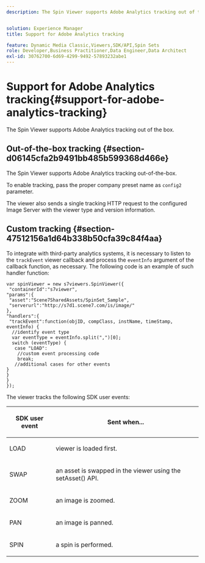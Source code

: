 ```yaml
---
description: The Spin Viewer supports Adobe Analytics tracking out of the box.


solution: Experience Manager
title: Support for Adobe Analytics tracking

feature: Dynamic Media Classic,Viewers,SDK/API,Spin Sets
role: Developer,Business Practitioner,Data Engineer,Data Architect
exl-id: 30762700-6d69-4299-9492-57893232abe1
---
```

# Support for Adobe Analytics tracking{#support-for-adobe-analytics-tracking}

The Spin Viewer supports Adobe Analytics tracking out of the box.

## Out-of-the-box tracking {#section-d06145cfa2b9491bb485b599368d466e}

The Spin Viewer supports Adobe Analytics tracking out-of-the-box.

To enable tracking, pass the proper company preset name as `config2` parameter.

The viewer also sends a single tracking HTTP request to the configured Image Server with the viewer type and version information.

## Custom tracking {#section-47512156a1d64b338b50cfa39c84f4aa}

To integrate with third-party analytics systems, it is necessary to listen to the `trackEvent` viewer callback and process the `eventInfo` argument of the callback function, as necessary. The following code is an example of such handler function:

```
var spinViewer = new s7viewers.SpinViewer({ 
 "containerId":"s7viewer", 
"params":{ 
 "asset":"Scene7SharedAssets/SpinSet_Sample", 
 "serverurl":"http://s7d1.scene7.com/is/image/" 
}, 
"handlers":{ 
 "trackEvent":function(objID, compClass, instName, timeStamp, eventInfo) { 
  //identify event type 
  var eventType = eventInfo.split(",")[0]; 
  switch (eventType) { 
   case "LOAD": 
    //custom event processing code 
    break; 
   //additional cases for other events 
} 
} 
} 
});
```

The viewer tracks the following SDK user events:

<table id="table_5D090E6614974D968E1A93B5727D859C"> 
 <thead> 
  <tr> 
   <th colname="col1" class="entry"> <p>SDK user event </p> </th> 
   <th colname="col2" class="entry"> <p>Sent when... </p> </th> 
  </tr> 
 </thead>
 <tbody> 
  <tr> 
   <td colname="col1"> <p> <span class="codeph"> LOAD </span> </p> </td> 
   <td colname="col2"> <p>viewer is loaded first. </p> </td> 
  </tr> 
  <tr> 
   <td colname="col1"> <p> <span class="codeph"> SWAP </span> </p> </td> 
   <td colname="col2"> <p>an asset is swapped in the viewer using the <span class="codeph"> setAsset() </span> API. </p> </td> 
  </tr> 
  <tr> 
   <td colname="col1"> <p> <span class="codeph"> ZOOM </span> </p> </td> 
   <td colname="col2"> <p> an image is zoomed. </p> </td> 
  </tr> 
  <tr> 
   <td colname="col1"> <p> <span class="codeph"> PAN </span> </p> </td> 
   <td colname="col2"> <p>an image is panned. </p> </td> 
  </tr> 
  <tr> 
   <td colname="col1"> <p> <span class="codeph"> SPIN </span> </p> </td> 
   <td colname="col2"> <p> a spin is performed. </p> </td> 
  </tr> 
 </tbody> 
</table>
